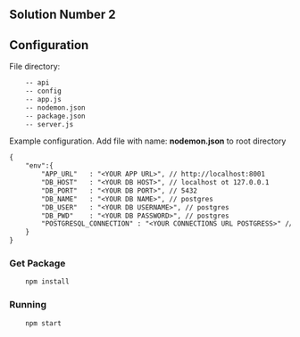 ## Solution Number 2

## Configuration
File directory:

```diff
    -- api
    -- config
    -- app.js
    -- nodemon.json
    -- package.json
    -- server.js
```

Example configuration. Add file with name: **nodemon.json** to root directory
```diff
{
    "env":{
        "APP_URL"   : "<YOUR APP URL>", // http://localhost:8001
        "DB_HOST"   : "<YOUR DB HOST>", // localhost ot 127.0.0.1
        "DB_PORT"   : "<YOUR DB PORT>", // 5432
        "DB_NAME"   : "<YOUR DB NAME>", // postgres
        "DB_USER"   : "<YOUR DB USERNAME>", // postgres
        "DB_PWD"    : "<YOUR DB PASSWORD>", // postgres
        "POSTGRESQL_CONNECTION" : "<YOUR CONNECTIONS URL POSTGRESS>" //postgres://postgres:postgres@127.0.0.1:5432/postgres
    }
}
```

### Get Package
```diff
    npm install
```

### Running
```diff
    npm start
```